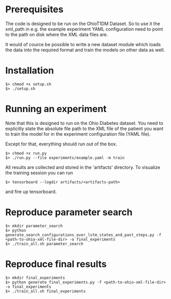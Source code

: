 # Prerequisites
The code is designed to be run on the OhioT1DM Dataset. So to use it the xml_path in e.g. the example experiment YAML configuration need to point to the path on disk where the XML data files are.

It would of cource be possible to write a new dataset module which loads the data into the required format and train the models on other data as well.

# Installation
    $> chmod +x setup.sh
    $> ./setup.sh

# Running an experiment
Note that this is designed to run on the Ohio Diabetes dataset. You need to
explicitly state the absolute file path to the XML file of the patient you want
to train the model for in the experiment configuration file (YAML file).

Except for that, everything should run out of the box.

    $> chmod +x run.py
    $> ./run.py --file experiments/example.yaml -m train
    
All results are collected and stored in the 'artifacts' directory. To visualize the training session you can run

    $> tensorboard --logdir artifacts/<artifacts-path>

and fire up tensorboard.

# Reproduce parameter search

    $> mkdir parameter_search
    $> python generate_search_configurations_over_lstm_states_and_past_steps.py -f <path-to-ohio-xml-file-dir> -o final_experiments
    $> ./train_all.sh parameter_search

# Reproduce final results

    $> mkdir final_experiments
    $> python generate_final_experiments.py -f <path-to-ohio-xml-file-dir> -o final_experiments
    $> ./train_all.sh final_experiments
